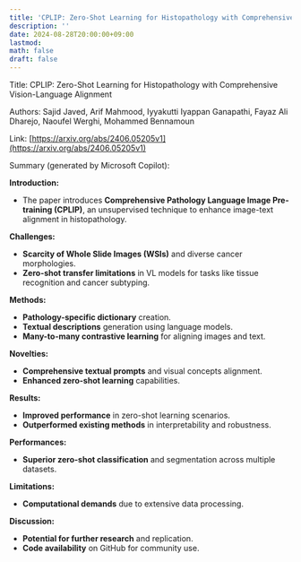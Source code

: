```yaml
---
title: 'CPLIP: Zero-Shot Learning for Histopathology with Comprehensive Vision-Language Alignment'
description: ''
date: 2024-08-28T20:00:00+09:00
lastmod: 
math: false
draft: false
---
```


Title: CPLIP: Zero-Shot Learning for Histopathology with Comprehensive Vision-Language Alignment

Authors: Sajid Javed, Arif Mahmood, Iyyakutti Iyappan Ganapathi, Fayaz Ali Dharejo, Naoufel Werghi, Mohammed Bennamoun

Link: [https://arxiv.org/abs/2406.05205v1](https://arxiv.org/abs/2406.05205v1)

Summary (generated by Microsoft Copilot):

**Introduction:**
- The paper introduces **Comprehensive Pathology Language Image Pre-training (CPLIP)**, an unsupervised technique to enhance image-text alignment in histopathology.

**Challenges:**
- **Scarcity of Whole Slide Images (WSIs)** and diverse cancer morphologies.
- **Zero-shot transfer limitations** in VL models for tasks like tissue recognition and cancer subtyping.

**Methods:**
- **Pathology-specific dictionary** creation.
- **Textual descriptions** generation using language models.
- **Many-to-many contrastive learning** for aligning images and text.

**Novelties:**
- **Comprehensive textual prompts** and visual concepts alignment.
- **Enhanced zero-shot learning** capabilities.

**Results:**
- **Improved performance** in zero-shot learning scenarios.
- **Outperformed existing methods** in interpretability and robustness.

**Performances:**
- **Superior zero-shot classification** and segmentation across multiple datasets.

**Limitations:**
- **Computational demands** due to extensive data processing.

**Discussion:**
- **Potential for further research** and replication.
- **Code availability** on GitHub for community use.
